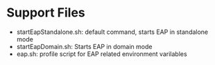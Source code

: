 # Support Files

* startEapStandalone.sh: default command, starts EAP in standalone mode
* startEapDomain.sh: Starts EAP in domain mode
* eap.sh: profile script for EAP related environment varilables
